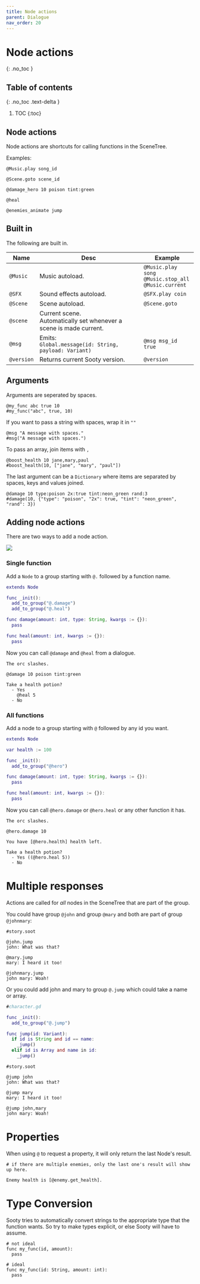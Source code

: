 ```yaml
---
title: Node actions
parent: Dialogue
nav_order: 20
---
```


# Node actions
{: .no_toc }

## Table of contents
{: .no_toc .text-delta }

1. TOC
{:toc}

## Node actions
Node actions are shortcuts for calling functions in the SceneTree.

Examples:
```
@Music.play song_id

@Scene.goto scene_id

@damage_hero 10 poison tint:green

@heal

@enemies_animate jump
```

## Built in

The following are built in.

|Name|Desc|Example|
|----|----|-------|
|`@Music`|Music autoload.|`@Music.play song`<br>`@Music.stop_all`<br>`@Music.current`|
|`@SFX`|Sound effects autoload.|`@SFX.play coin`
|`@Scene`|Scene autoload.|`@Scene.goto`
|`@scene`|Current scene.<br>Automatically set whenever a scene is made current.
|`@msg`|Emits:<br>`Global.message(id: String, payload: Variant)`|`@msg msg_id true`
|`@version`|Returns current Sooty version.|`@version`

## Arguments
Arguments are seperated by spaces.
```
@my_func abc true 10
#my_func("abc", true, 10)
```
If you want to pass a string with spaces, wrap it in `""`
```
@msg "A message with spaces."
#msg("A message with spaces.")
```
To pass an array, join items with `,`
```
@boost_health 10 jane,mary,paul
#boost_health(10, ["jane", "mary", "paul"])
```

The last argument can be a `Dictionary` where items are separated by spaces, keys and values joined.
```
@damage 10 type:poison 2x:true tint:neon_green rand:3
#damage(10, {"type": "poison", "2x": true, "tint": "neon_green", "rand": 3})
```
## Adding node actions
There are two ways to add a node action.

![](/node_action_groups.png)

### Single function
Add a `Node` to a group starting with `@.` followed by a function name.
```gd
extends Node

func _init():
  add_to_group("@.damage")
  add_to_group("@.heal")

func damage(amount: int, type: String, kwargs := {}):
  pass

func heal(amount: int, kwargs := {}):
  pass
```
Now you can call `@damage` and `@heal` from a dialogue.
```
The orc slashes.

@damage 10 poison tint:green

Take a health potion?
  - Yes
    @heal 5
  - No
```

### All functions
Add a node to a group starting with `@` followed by any id you want.
```gd
extends Node

var health := 100

func _init():
  add_to_group("@hero")

func damage(amount: int, type: String, kwargs := {}):
  pass

func heal(amount: int, kwargs := {}):
  pass
```
Now you can call `@hero.damage` or `@hero.heal` or any other function it has.
```
The orc slashes.

@hero.damage 10

You have [@hero.health] health left.

Take a health potion?
  - Yes ((@hero.heal 5))
  - No
```

# Multiple responses

Actions are called for *all* nodes in the SceneTree that are part of the group.

You could have group `@john` and group `@mary` and both are part of group `@johnmary`:

```
#story.soot

@john.jump
john: What was that?

@mary.jump
mary: I heard it too!

@johnmary.jump
john mary: Woah!
```

Or you could add john and mary to group `@.jump` which could take a name or array.

```gd
#character.gd

func _init():
  add_to_group("@.jump")

func jump(id: Variant):
  if id is String and id == name:
    _jump()
  elif id is Array and name in id:
    _jump()
```
```
#story.soot

@jump john
john: What was that?

@jump mary
mary: I heard it too!

@jump john,mary
john mary: Woah!
```

# Properties
When using `@` to request a property, it will only return the last Node's result.

```
# if there are multiple enemies, only the last one's result will show up here.

Enemy health is [@enemy.get_health].
```

# Type Conversion
Sooty tries to automatically convert strings to the appropriate type that the function wants. So try to make types explicit, or else Sooty will have to assume.

```
# not ideal
func my_func(id, amount):
  pass

# ideal
func my_func(id: String, amount: int):
  pass
```
